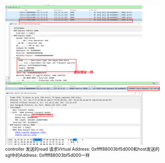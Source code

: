 
![images](../../pic/proto9.png)
controller 发送的read 请求Virtual Address: 0xffff88003bf5d000和host发送的sgl中的Address: 0xffff88003bf5d000一样